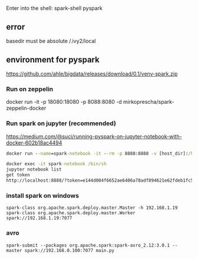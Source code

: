 




## 
Enter into the shell:
spark-shell
pyspark

## error
basedir must be absolute /.ivy2/local

## environment for pyspark
https://github.com/ahle/bigdata/releases/download/0.1/venv-spark.zip


### Run on zeppelin
 docker run -it -p 18080:18080 -p 8088:8080 -d mirkoprescha/spark-zeppelin-docker
 
### Run spark on jupyter (recommended)
https://medium.com/@suci/running-pyspark-on-jupyter-notebook-with-docker-602b18ac4494

```cmd
docker run --name=spark-notebook -it --rm -p 8888:8888 -v [host_dir]:/home/jovyan/work jupyter/pyspark-notebook

docker exec -it spark-notebook /bin/sh
jupyter notebook list
get token 
http://localhost:8888/?token=e144d004f6652ae6406a78adf894621e62fdeb1fc57d02e8
```

### install spark on windows

```
spark-class org.apache.spark.deploy.master.Master -h 192.168.1.19
spark-class org.apache.spark.deploy.master.Worker spark://192.168.1.19:7077
```

### avro
```
spark-submit --packages org.apache.spark:spark-avro_2.12:3.0.1 --master spark://192.168.0.100:7077 main.py
```

